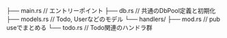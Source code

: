 ├── main.rs        // エントリーポイント
├── db.rs          // 共通のDbPool定義と初期化
├── models.rs      // Todo, Userなどのモデル
└── handlers/
    ├── mod.rs     // pub useでまとめる
    └── todo.rs    // Todo関連のハンドラ群